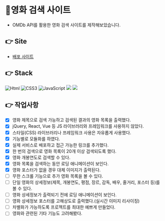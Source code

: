 # 🎥영화 검색 사이트

- OMDb API를 활용한 영화 검색 사이트를 제작해보았습니다.

## 👉 Site

- [배포 사이트](https://tourmaline-rabanadas-0bdb58.netlify.app)

## 👉 Stack

<img alt="Html" src ="https://img.shields.io/badge/HTML-E34F26.svg?&style=for-the-badge&logo=HTML5&logoColor=white"/> <img alt="CSS3" src ="https://img.shields.io/badge/CSS3-FF9933.svg?&style=for-the-badge&logo=CSS3&logoColor=white"/> <img alt="JavaScript" src ="https://img.shields.io/badge/JavaScript-F7DF1E.svg?&style=for-the-badge&logo=JavaScript&logoColor=white"/> <img src="https://img.shields.io/badge/npm-CB3837?style=for-the-badge&logo=npm&logoColor=white"> <img src="https://img.shields.io/badge/sass-CC6699?style=for-the-badge&logo=sass&logoColor=white">

## 👉 작업사항

- [x] 영화 제목으로 검색 가능하고 검색된 결과의 영화 목록을 출력했다.
- [x] jQuery, React, Vue 등 JS 라이브러리와 프레임워크를 사용하지 않았다.
- [x] 스타일(CSS) 라이브러리나 프레임워크 사용은 자유롭게 사용했다.
- [x] 기능별로 모듈화를 하였다.
- [x] 실제 서비스로 배포하고 접근 가능한 링크를 추가했다.
- [x] 한 번의 검색으로 영화 목록이 20개 이상 검색되도록 했다.
- [x] 영화 개봉연도로 검색할 수 있다.
- [x] 영화 목록을 검색하는 동안 로딩 애니메이션이 보인다.
- [x] 영화 포스터가 없을 경우 대체 이미지가 출력된다.
- [ ] 무한 스크롤 기능으로 추가 영화 목록을 볼 수 있다.
- [ ] 단일 영화의 상세정보(제목, 개봉연도, 평점, 장르, 감독, 배우, 줄거리, 포스터 등)를 볼 수 있다.
- [ ] 영화 상세정보가 출력되기 전에 로딩 애니메이션이 보인다.
- [ ] 영화 상세정보 포스터를 고해상도로 출력했다.(실시간 이미지 리사이징)
- [ ] 차별화가 가능하도록 프로젝트를 최대한 예쁘게 만들었다.
- [ ] 영화와 관련된 기타 기능도 고려해봤다.
